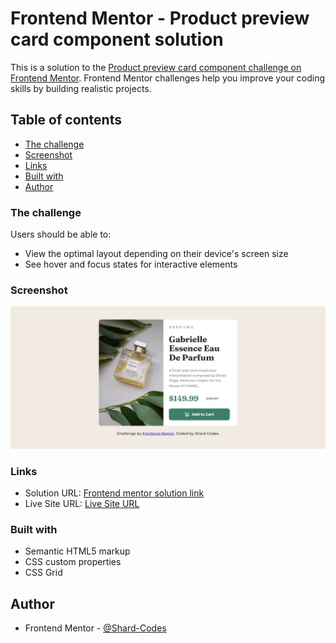 # Frontend Mentor - Product preview card component solution

This is a solution to the [Product preview card component challenge on Frontend Mentor](https://www.frontendmentor.io/challenges/product-preview-card-component-GO7UmttRfa). Frontend Mentor challenges help you improve your coding skills by building realistic projects. 

## Table of contents

  - [The challenge](#the-challenge)
  - [Screenshot](#screenshot)
  - [Links](#links)
  - [Built with](#built-with)
 - [Author](#author)

### The challenge

Users should be able to:

- View the optimal layout depending on their device's screen size
- See hover and focus states for interactive elements

### Screenshot

![](./images/webpage.jpg)

### Links

- Solution URL: [Frontend mentor solution link](https://www.frontendmentor.io/challenges/product-preview-card-component-GO7UmttRfa/hub/product-card-page-made-with-html-and-css-along-with-css-grid-rVSMchPZc6)
- Live Site URL: [Live Site URL](https://product-card-page.netlify.app/)

### Built with

- Semantic HTML5 markup
- CSS custom properties
- CSS Grid

## Author

- Frontend Mentor - [@Shard-Codes](https://www.frontendmentor.io/profile/Shard-Codes)